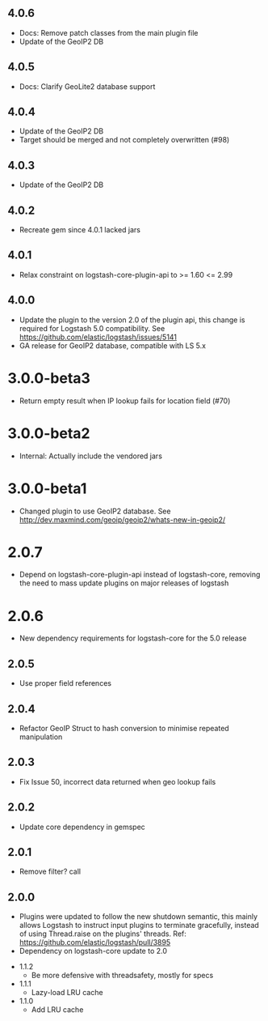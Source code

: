 ## 4.0.6
  - Docs: Remove patch classes from the main plugin file
  - Update of the GeoIP2 DB

## 4.0.5
  - Docs: Clarify GeoLite2 database support
  
## 4.0.4
  - Update of the GeoIP2 DB
  - Target should be merged and not completely overwritten (#98)

## 4.0.3
  - Update of the GeoIP2 DB

## 4.0.2
  - Recreate gem since 4.0.1 lacked jars

## 4.0.1
  - Relax constraint on logstash-core-plugin-api to >= 1.60 <= 2.99

## 4.0.0
  - Update the plugin to the version 2.0 of the plugin api, this change is required for Logstash 5.0 compatibility. See https://github.com/elastic/logstash/issues/5141
  - GA release for GeoIP2 database, compatible with LS 5.x

# 3.0.0-beta3
 - Return empty result when IP lookup fails for location field (#70)

# 3.0.0-beta2
 - Internal: Actually include the vendored jars

# 3.0.0-beta1
 - Changed plugin to use GeoIP2 database. See http://dev.maxmind.com/geoip/geoip2/whats-new-in-geoip2/

# 2.0.7
  - Depend on logstash-core-plugin-api instead of logstash-core, removing the need to mass update plugins on major releases of logstash
# 2.0.6
  - New dependency requirements for logstash-core for the 5.0 release
## 2.0.5
 - Use proper field references

## 2.0.4
 - Refactor GeoIP Struct to hash conversion to minimise repeated manipulation

## 2.0.3
 - Fix Issue 50, incorrect data returned when geo lookup fails

## 2.0.2
 - Update core dependency in gemspec

## 2.0.1
 - Remove filter? call

## 2.0.0
 - Plugins were updated to follow the new shutdown semantic, this mainly allows Logstash to instruct input plugins to terminate gracefully,
   instead of using Thread.raise on the plugins' threads. Ref: https://github.com/elastic/logstash/pull/3895
 - Dependency on logstash-core update to 2.0

* 1.1.2
  - Be more defensive with threadsafety, mostly for specs
* 1.1.1
  - Lazy-load LRU cache
* 1.1.0
  - Add LRU cache
